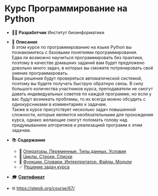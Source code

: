 # Курс Программирование на Python
* :technologist: **Разработчик** Институт биоинформатики 

* 📝 **Описание**  
В этом курсе по программированию на языке Python вы познакомитесь с базовыми понятиями программирования.  
Едва ли возможно научиться программировать без практики, поэтому в качестве домашних заданий вам будет предложено довольно много задач, в которых вы сможете потренировать своё умение программировать.  
Ваши решения будут проверяться автоматической системой, поэтому вы будете получать быструю обратную связь. В силу большого количества участников курса, преподаватели не смогут давать индивидуальных советов по каждой программе, но если у вас будут возникать проблемы, то их всегда можно обсудить с однокурсниками в комментариях к задачам.  
Также в курсе присутствует несколько задач повышенной сложности, которые являются необязательными для прохождения курса, однако желающие смогут поломать голову над придумыванием алгоритмов и реализацией программ к этим задачам.

* :books: **Содержание**
	* :book: [Операторы. Переменные. Типы данных. Условия](https://onedrive.live.com/?authkey=%21AJp6iDNkFPi7cos&cid=334D0964A644C8BA&id=334D0964A644C8BA%211135162&parId=334D0964A644C8BA%211135161&o=OneUp)
	* :book: [Циклы. Строки. Списки](https://onedrive.live.com/?authkey=%21AJp6iDNkFPi7cos&cid=334D0964A644C8BA&id=334D0964A644C8BA%211135164&parId=334D0964A644C8BA%211135161&o=OneUp)
	* :book: [Функции. Словари. Интерпретатор. Файлы. Модули](https://onedrive.live.com/?authkey=%21AJp6iDNkFPi7cos&cid=334D0964A644C8BA&id=334D0964A644C8BA%211135163&parId=334D0964A644C8BA%211135161&o=OneUp)
	* :white_check_mark: [Решение задач курса](https://github.com/pilyay/python-programming-course-by-bioinformatics-institute/blob/master/python-programming.ipynb)
	
* :mortar_board: [**Сертификат**](https://github.com/pilyay/python-programming-course-by-bioinformatics-institute/blob/master/certificate.pdf)

* :globe_with_meridians: <https://stepik.org/course/67/>